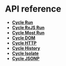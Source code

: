 # API reference

- **[Cycle Run](api/run.html)**
- **[Cycle RxJS Run](api/rxjs-run.html)**
- **[Cycle Most Run](api/most-run.html)**
- **[Cycle DOM](api/dom.html)**
- **[Cycle HTTP](api/http.html)**
- **[Cycle History](api/history.html)**
- **[Cycle Isolate](api/isolate.html)**
- **[Cycle JSONP](api/jsonp.html)**